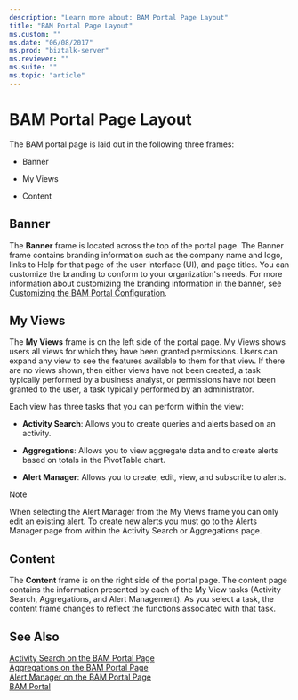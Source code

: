 ```yaml
---
description: "Learn more about: BAM Portal Page Layout"
title: "BAM Portal Page Layout"
ms.custom: ""
ms.date: "06/08/2017"
ms.prod: "biztalk-server"
ms.reviewer: ""
ms.suite: ""
ms.topic: "article"
---
```

# BAM Portal Page Layout
The BAM portal page is laid out in the following three frames:  
  
-   Banner  
  
-   My Views  
  
-   Content  
  
## Banner  
 The **Banner** frame is located across the top of the portal page. The Banner frame contains branding information such as the company name and logo, links to Help for that page of the user interface (UI), and page titles. You can customize the branding to conform to your organization's needs. For more information about customizing the branding information in the banner, see [Customizing the BAM Portal Configuration](../core/customizing-the-bam-portal-configuration.md).  
  
## My Views  
 The **My Views** frame is on the left side of the portal page. My Views shows users all views for which they have been granted permissions. Users can expand any view to see the features available to them for that view. If there are no views shown, then either views have not been created, a task typically performed by a business analyst, or permissions have not been granted to the user, a task typically performed by an administrator.  
  
 Each view has three tasks that you can perform within the view:  
  
-   **Activity Search**: Allows you to create queries and alerts based on an activity.  
  
-   **Aggregations**: Allows you to view aggregate data and to create alerts based on totals in the PivotTable chart.  
  
-   **Alert Manager**: Allows you to create, edit, view, and subscribe to alerts.  
  
> [!NOTE]
>  When selecting the Alert Manager from the My Views frame you can only edit an existing alert. To create new alerts you must go to the Alerts Manager page from within the Activity Search or Aggregations page.  
  
## Content  
 The **Content** frame is on the right side of the portal page. The content page contains the information presented by each of the My View tasks (Activity Search, Aggregations, and Alert Management). As you select a task, the content frame changes to reflect the functions associated with that task.  
  
## See Also  
 [Activity Search on the BAM Portal Page](../core/activity-search-on-the-bam-portal-page.md)   
 [Aggregations on the BAM Portal Page](../core/aggregations-on-the-bam-portal-page.md)   
 [Alert Manager on the BAM Portal Page](../core/alert-manager-on-the-bam-portal-page.md)   
 [BAM Portal](../core/bam-portal.md)
